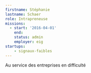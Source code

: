 ```yaml
---
firstname: Stéphanie
lastname: Schaer
role: Intrapreneuse
missions:
  - start: '2016-04-01'
    end:
    status: admin
    employer: eig
startups:
    - signaux-faibles
---
```


Au service des entreprises en difficulté
